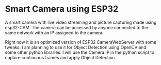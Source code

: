 # Smart Camera using ESP32
 A smart camera with live video streaming and picture capturing made using esp32-CAM. The camera can be accessed by anyone connected to the same network with an IP assigned to the camera.

Right now it is an optimized version of ESP32 CameraWebServer with some tweaks. I am planning to use it for Object Detection using OpenCV and some other python libraries. I will use the Camera IP in the python script to capture continuous frames and apply Object Detection.
